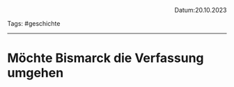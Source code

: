 <p align="right">Datum:20.10.2023</p>

Tags: #geschichte 

---

# Möchte Bismarck die Verfassung umgehen